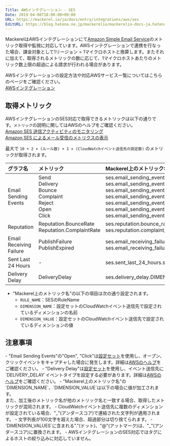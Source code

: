 ```yaml
---
Title: AWSインテグレーション - SES
Date: 2019-04-08T18:00:00+09:00
URL: https://mackerel.io/ja/docs/entry/integrations/aws/ses
EditURL: https://blog.hatena.ne.jp/mackerelio/mackerelio-docs-ja.hatenablog.mackerel.io/atom/entry/17680117127020837213
---
```


MackerelはAWSインテグレーションにて<a href="https://aws.amazon.com/jp/ses/" target="_blank">Amazon Simple Email Service</a>のメトリック取得や監視に対応しています。AWSインテグレーションで連携を行なった場合、課金対象として1リージョン = 1マイクロホストと換算します。またそれに加えて、取得されるメトリックの数に応じて、1マイクロホストあたりのメトリック数上限の超過による請求が行われる場合があります。

AWSインテグレーションの設定方法や対応AWSサービス一覧についてはこちらのページをご確認ください。<br>
<a href="https://mackerel.io/ja/docs/entry/integrations/aws">AWSインテグレーション</a>

## 取得メトリック
AWSインテグレーションのSES対応で取得できるメトリックは以下の通りです。`メトリック`の説明に関してはAWSのヘルプをご確認ください。<br><a href="https://docs.aws.amazon.com/ja_jp/ses/latest/DeveloperGuide/monitor-sending-activity.html" target="_blank">Amazon SES 送信アクティビティのモニタリング</a><br><a href="https://docs.aws.amazon.com/ja_jp/ses/latest/DeveloperGuide/receiving-email-metrics.html" target="_blank">Amazon SES によるメール受信のメトリクスの表示</a>

最大で `10 + 2 × (ルール数) + 1 × (CloudWatchイベント送信先の設定数)` のメトリックが取得されます。

|グラフ名|メトリック|Mackerel上のメトリック名|単位|Statistics|
|:--|:--|:--|:--|:--|
|Email Sending Events|Send<br>Delivery<br>Bounce<br>Complaint<br>Reject<br>Open<br>Click|ses.email_sending_events.send<br>ses.email_sending_events.delivery<br>ses.email_sending_events.bounce<br>ses.email_sending_events.complaint<br>ses.email_sending_events.reject<br>ses.email_sending_events.open<br>ses.email_sending_events.click|integer|Sum|
|Reputation|Reputation.BounceRate<br>Reputation.ComplaintRate|ses.reputation.bounce_rate<br>ses.reputation.complaint_rate|percentage|Average|
|Email Receiving Failure|PublishFailure<br>PublishExpired|ses.email_receiving_failure.RULE_NAME.failure<br>ses.email_receiving_failure.RULE_NAME.expired|integer|Sum|
|Sent Last 24 Hours|-|ses.sent_last_24_hours.sent|integer|-|
|Delivery Delay|DeliveryDelay|ses.delivery_delay.DIMENSION_NAME.DIMENSION_VALUE|integer|Sum|

- "Mackerel上のメトリック名"の以下の項目は次の通り設定されます。
    - `RULE_NAME`：SESのRuleName
    - `DIMENSION_NAME`：設定セットのCloudWatchイベント送信先で設定されているディメンションの名前
    - `DIMENSION_VALUE`：設定セットのCloudWatchイベント送信先で設定されているディメンションの値

<h2 id="notes">注意事項</h2>
- "Email Sending Events"の"Open", "Click"は<a href="https://docs.aws.amazon.com/ja_jp/ses/latest/DeveloperGuide/using-configuration-sets.html" target="_blank">設定セット</a>を使用し、オープン、クリックイベントをキャプチャした場合に発生します。詳細は<a href="https://docs.aws.amazon.com/ja_jp/ses/latest/DeveloperGuide/configure-custom-open-click-domains.html" target="_blank">AWSのヘルプ</a>をご確認ください。
- "Delivery Delay"は<a href="https://docs.aws.amazon.com/ja_jp/ses/latest/DeveloperGuide/using-configuration-sets.html" target="_blank">設定セット</a>を使用し、イベント送信先に`DELIVERY_DELAY`イベントタイプを設定する必要があります。詳細は<a href="https://docs.aws.amazon.com/ja_jp/ses/latest/DeveloperGuide/monitor-using-event-publishing.html" target="_blank">AWSのヘルプ</a>をご確認ください。
- "Mackerel上のメトリック名"の`DIMENSION_NAME`、`DIMENSION_VALUE`は以下の場合に値が加工されます。<br>
また、加工後のメトリック名が他のメトリック名と一致する場合、取得したメトリックが混同されます。
    - CloudWatchイベント送信先に複数のディメンションが設定されている場合、"_"(アンダースコア)で連結された文字列が適用されます。
    - 文字列長が100文字を超えた場合、超過部分は切り捨てられます。
    - `DIMENSION_VALUES`に含まれる"."(ドット)、"@"(アットマーク)は、"_"(アンダースコア)に置換されます。
- AWSインテグレーションのSES対応ではタグによるホストの絞り込みに対応していません。

